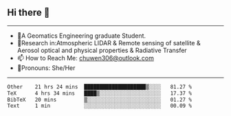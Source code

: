 ## Hi there 👋
---
- 🌱A Geomatics Engineering graduate Student.
- 🔭Research in:Atmospheric LIDAR & Remote sensing of satellite & Aerosol optical and physical properties & Radiative Transfer
- 📫 How to Reach Me: chuwen306@outlook.com
- 🍒Pronouns: She/Her
---

<!--START_SECTION:waka-->

```txt
Other    21 hrs 24 mins  ████████████████████▒░░░░   81.27 %
TeX      4 hrs 34 mins   ████▒░░░░░░░░░░░░░░░░░░░░   17.37 %
BibTeX   20 mins         ▒░░░░░░░░░░░░░░░░░░░░░░░░   01.27 %
Text     1 min           ░░░░░░░░░░░░░░░░░░░░░░░░░   00.09 %
```

<!--END_SECTION:waka-->







